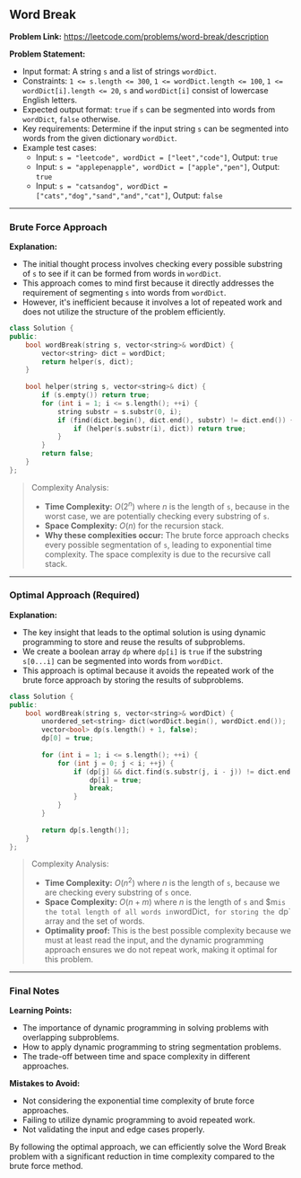 ## Word Break
**Problem Link:** https://leetcode.com/problems/word-break/description

**Problem Statement:**
- Input format: A string `s` and a list of strings `wordDict`.
- Constraints: `1 <= s.length <= 300`, `1 <= wordDict.length <= 100`, `1 <= wordDict[i].length <= 20`, `s` and `wordDict[i]` consist of lowercase English letters.
- Expected output format: `true` if `s` can be segmented into words from `wordDict`, `false` otherwise.
- Key requirements: Determine if the input string `s` can be segmented into words from the given dictionary `wordDict`.
- Example test cases:
  - Input: `s = "leetcode", wordDict = ["leet","code"]`, Output: `true`
  - Input: `s = "applepenapple", wordDict = ["apple","pen"]`, Output: `true`
  - Input: `s = "catsandog", wordDict = ["cats","dog","sand","and","cat"]`, Output: `false`

---

### Brute Force Approach
**Explanation:**
- The initial thought process involves checking every possible substring of `s` to see if it can be formed from words in `wordDict`.
- This approach comes to mind first because it directly addresses the requirement of segmenting `s` into words from `wordDict`.
- However, it's inefficient because it involves a lot of repeated work and does not utilize the structure of the problem efficiently.

```cpp
class Solution {
public:
    bool wordBreak(string s, vector<string>& wordDict) {
        vector<string> dict = wordDict;
        return helper(s, dict);
    }
    
    bool helper(string s, vector<string>& dict) {
        if (s.empty()) return true;
        for (int i = 1; i <= s.length(); ++i) {
            string substr = s.substr(0, i);
            if (find(dict.begin(), dict.end(), substr) != dict.end()) {
                if (helper(s.substr(i), dict)) return true;
            }
        }
        return false;
    }
};
```

> Complexity Analysis:
> - **Time Complexity:** $O(2^n)$ where $n$ is the length of `s`, because in the worst case, we are potentially checking every substring of `s`.
> - **Space Complexity:** $O(n)$ for the recursion stack.
> - **Why these complexities occur:** The brute force approach checks every possible segmentation of `s`, leading to exponential time complexity. The space complexity is due to the recursive call stack.

---

### Optimal Approach (Required)
**Explanation:**
- The key insight that leads to the optimal solution is using dynamic programming to store and reuse the results of subproblems.
- We create a boolean array `dp` where `dp[i]` is `true` if the substring `s[0...i]` can be segmented into words from `wordDict`.
- This approach is optimal because it avoids the repeated work of the brute force approach by storing the results of subproblems.

```cpp
class Solution {
public:
    bool wordBreak(string s, vector<string>& wordDict) {
        unordered_set<string> dict(wordDict.begin(), wordDict.end());
        vector<bool> dp(s.length() + 1, false);
        dp[0] = true;
        
        for (int i = 1; i <= s.length(); ++i) {
            for (int j = 0; j < i; ++j) {
                if (dp[j] && dict.find(s.substr(j, i - j)) != dict.end()) {
                    dp[i] = true;
                    break;
                }
            }
        }
        
        return dp[s.length()];
    }
};
```

> Complexity Analysis:
> - **Time Complexity:** $O(n^2)$ where $n$ is the length of `s`, because we are checking every substring of `s` once.
> - **Space Complexity:** $O(n + m)$ where $n$ is the length of `s` and $m` is the total length of all words in `wordDict`, for storing the `dp` array and the set of words.
> - **Optimality proof:** This is the best possible complexity because we must at least read the input, and the dynamic programming approach ensures we do not repeat work, making it optimal for this problem.

---

### Final Notes

**Learning Points:**
- The importance of dynamic programming in solving problems with overlapping subproblems.
- How to apply dynamic programming to string segmentation problems.
- The trade-off between time and space complexity in different approaches.

**Mistakes to Avoid:**
- Not considering the exponential time complexity of brute force approaches.
- Failing to utilize dynamic programming to avoid repeated work.
- Not validating the input and edge cases properly.

By following the optimal approach, we can efficiently solve the Word Break problem with a significant reduction in time complexity compared to the brute force method.
